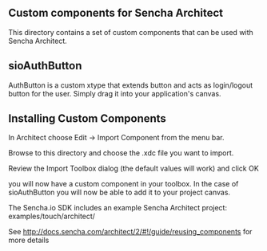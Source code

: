 ## Custom components for Sencha Architect

This directory contains a set of custom components that can be used with Sencha Architect.

sioAuthButton
---
AuthButton is a custom xtype that extends button and acts as login/logout button for the user. Simply drag it into your application's canvas.


Installing Custom Components
---

In Architect choose Edit -> Import Component from the menu bar.

Browse to this directory and choose the .xdc file you want to import. 

Review the Import Toolbox dialog (the default values will work) and click OK

you will now have a custom component in your toolbox.  In the case of sioAuthButton you will now be able to add it to your project canvas. 

The Sencha.io SDK includes an example Sencha Architect project: examples/touch/architect/

See http://docs.sencha.com/architect/2/#!/guide/reusing_components for more details